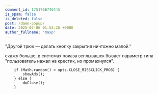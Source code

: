 ```yaml
---
comment_id: 1751766746445
is_spam: false
is_deleted: false
post: /damn-popup/
date: 2025-07-06 01:52:26 +0000
author_fullname: 'maxp'
---
```


"Другой трюк — делать кнопку закрытия ничтожно малой."

скажу больше, в системах показа всплывашек бывает параметр типа
"пользователь нажал на крестик, но промахнулся".


```
    if (Math.random() < opts.CLOSE_MISSCLICK_PROB) {
        showAds();
    } else {
        doClose();
    }
```

